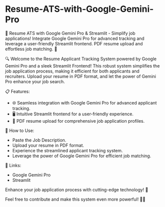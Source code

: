 # Resume-ATS-with-Google-Gemini-Pro
🚀 Resume ATS with Google Gemini Pro &amp; Streamlit - Simplify job applications! Integrate Google Gemini Pro for advanced tracking and leverage a user-friendly Streamlit frontend. PDF resume upload and effortless job matching. 🌟


🔍 Welcome to the Resume Applicant Tracking System powered by Google Gemini Pro and a sleek Streamlit Frontend! This robust system simplifies the job application process, making it efficient for both applicants and recruiters. Upload your resume in PDF format, and let the power of Gemini Pro enhance your job search.

📋 Features:
- 🌐 Seamless integration with Google Gemini Pro for advanced applicant tracking.
- 🖥️ Intuitive Streamlit frontend for a user-friendly experience.
- 📄 PDF resume upload for comprehensive job application profiles.

🚀 How to Use:
- Paste the Job Description.
- Upload your resume in PDF format.
- Experience the streamlined applicant tracking system.
- Leverage the power of Google Gemini Pro for efficient job matching.


🔗 Links:
- Google Gemini Pro
- Streamlit

Enhance your job application process with cutting-edge technology! 🌟


Feel free to contribute and make this system even more powerful! 🤝🚀
